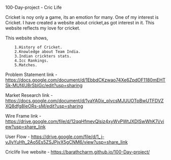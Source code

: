 100-Day-project - Cric Life

  Cricket is noy only a game, its an emotion for many. One of my interest is Cricket. I have created a website about cricket,as got interest in it.
  This website reflects my love for cricket.
  
  This website shows,
  
        1.History of Cricket.
        2.Knowledge about Team India.
        3.Indian crickters stats.
        4.Icc Rankings.
        5.Matches.
        
  
  Problem Statement link - https://docs.google.com/document/d/1EbbdCKzwao74Xe6ZpdOF1180mEHTSk-MUf4U8rSblGc/edit?usp=sharing
  
  Market Research link -https://docs.google.com/document/d/1yaYA0ix_plvcsMJUUOTpBwUTFDVZXQ8dfg8IeORs-sM/edit?usp=sharing
  
  Wire Frame link - https://drive.google.com/file/d/12qqHfmevQlsiz4xyWvPWtJXDISwWhK7i/view?usp=share_link
  
  User Flow - https://drive.google.com/file/d/1_j-vJIyYuHh_2Ao5Es5ZSJPjvX5gCNM6/view?usp=share_link
  
  Criclife live website - https://barathcharm.github.io/100-Day-project/
  
